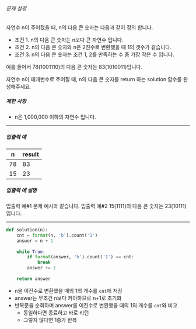 ###### 문제 설명

자연수 n이 주어졌을 때, n의 다음 큰 숫자는 다음과 같이 정의 합니다.

- 조건 1. n의 다음 큰 숫자는 n보다 큰 자연수 입니다.
- 조건 2. n의 다음 큰 숫자와 n은 2진수로 변환했을 때 1의 갯수가 같습니다.
- 조건 3. n의 다음 큰 숫자는 조건 1, 2를 만족하는 수 중 가장 작은 수 입니다.

예를 들어서 78(1001110)의 다음 큰 숫자는 83(1010011)입니다.

자연수 n이 매개변수로 주어질 때, n의 다음 큰 숫자를 return 하는 solution 함수를 완성해주세요.

##### 제한 사항

- n은 1,000,000 이하의 자연수 입니다.

------

##### 입출력 예

| n    | result |
| ---- | ------ |
| 78   | 83     |
| 15   | 23     |

##### 입출력 예 설명

입출력 예#1
문제 예시와 같습니다.
입출력 예#2
15(1111)의 다음 큰 숫자는 23(10111)입니다.

---

```python
def solution(n):
    cnt = format(n, 'b').count('1')
    answer = n + 1
    
    while True:
        if format(answer, 'b').count('1') == cnt:
            break
        answer += 1
        
    return answer
```

- n을 이진수로 변환했을 때의 1의 개수를 `cnt`에 저장
- answer는 무조건 n보다 커야하므로 n+1로 초기화
- 반복문을 순회하며 answer를 이진수로 변환했을 때의 1의 개수를 `cnt`와 비교
  - 동일하다면 종료하고 바로 리턴
  - 그렇지 않다면 1증가 반복